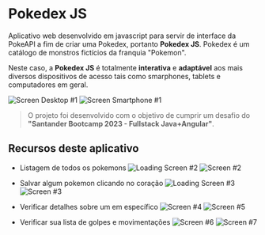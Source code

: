 # Pokedex JS

Aplicativo web desenvolvido em javascript para servir de interface da PokeAPI a fim de criar uma Pokedex, portanto **Pokedex JS**.
Pokedex é um catálogo de monstros fictícios da franquia "Pokemon".

Neste caso, a **Pokedex JS** é totalmente **interativa** e **adaptável** aos mais diversos dispositivos de acesso tais como smarphones, tablets e computadores em geral.

![Screen Desktop #1](https://www.github.com/prints/0.png) ![Screen Smartphone #1](https://www.github.com/prints/1.png)

> O projeto foi desenvolvido com o objetivo de cumprir um desafio do **"Santander Bootcamp 2023 - Fullstack Java+Angular"**.

## Recursos deste aplicativo

- Listagem de todos os pokemons
![Loading Screen #2](https://www.github.com/prints/2.png) ![Screen #2](https://www.github.com/prints/3.png)

- Salvar algum pokemon clicando no coração
![Loading Screen #3](https://www.github.com/prints/4.png) ![Screen #3](https://www.github.com/prints/5.png)

- Verificar detalhes sobre um em específico
![Screen #4](https://www.github.com/prints/7.png) ![Screen #5](https://www.github.com/prints/8.png)

- Verificar sua lista de golpes e movimentações
![Screen #6](https://www.github.com/prints/9.png) ![Screen #7](https://www.github.com/prints/10.png)
